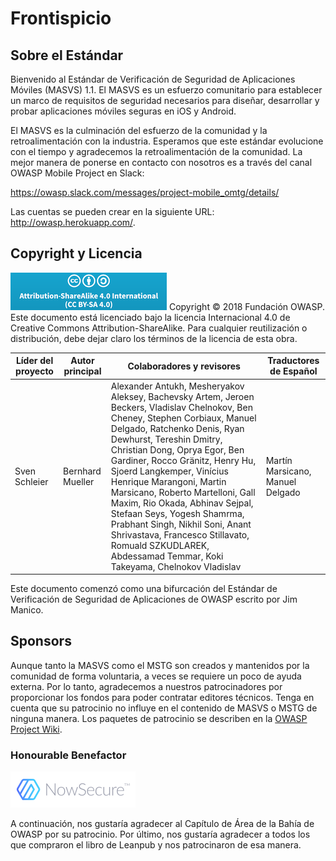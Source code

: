 # Frontispicio

## Sobre el Estándar

Bienvenido al Estándar de Verificación de Seguridad de Aplicaciones Móviles (MASVS) 1.1. El MASVS es un esfuerzo comunitario para establecer un marco de requisitos de seguridad necesarios para diseñar, desarrollar y probar aplicaciones móviles seguras en iOS y Android.

El MASVS es la culminación del esfuerzo de la comunidad y la retroalimentación con la industria. Esperamos que este estándar evolucione con el tiempo y agradecemos la retroalimentación de la comunidad. La mejor manera de ponerse en contacto con nosotros es a través del canal OWASP Mobile Project en Slack:

https://owasp.slack.com/messages/project-mobile_omtg/details/

Las cuentas se pueden crear en la siguiente URL: http://owasp.herokuapp.com/.

## Copyright y Licencia

![license](images/CC-license.png)
Copyright © 2018 Fundación OWASP. Este documento está licenciado bajo la licencia Internacional 4.0 de Creative Commons Attribution-ShareAlike. Para cualquier reutilización o distribución, debe dejar claro los términos de la licencia de esta obra.

| Líder del proyecto | Autor principal | Colaboradores y revisores | Traductores de Español |
| --- | --- | --- | --- |
| Sven Schleier | Bernhard Mueller | Alexander Antukh, Mesheryakov Aleksey, Bachevsky Artem, Jeroen Beckers, Vladislav Chelnokov, Ben Cheney, Stephen Corbiaux, Manuel Delgado, Ratchenko Denis, Ryan Dewhurst, Tereshin Dmitry, Christian Dong, Oprya Egor, Ben Gardiner, Rocco Gränitz, Henry Hu, Sjoerd Langkemper, Vinícius Henrique Marangoni, Martin Marsicano, Roberto Martelloni, Gall Maxim, Rio Okada, Abhinav Sejpal, Stefaan Seys, Yogesh Shamrma, Prabhant Singh, Nikhil Soni, Anant Shrivastava, Francesco Stillavato, Romuald SZKUDLAREK, Abdessamad Temmar, Koki Takeyama, Chelnokov Vladislav |  Martín Marsicano, Manuel Delgado |

Este documento comenzó como una bifurcación del Estándar de Verificación de Seguridad de Aplicaciones de OWASP escrito por Jim Manico.

## Sponsors

Aunque tanto la MASVS como el MSTG son creados y mantenidos por la comunidad de forma voluntaria, a veces se requiere un poco de ayuda externa. Por lo tanto, agradecemos a nuestros patrocinadores por proporcionar los fondos para poder contratar editores técnicos. Tenga en cuenta que su patrocinio no influye en el contenido de MASVS o MSTG de ninguna manera. Los paquetes de patrocinio se describen en la [OWASP Project Wiki](https://www.owasp.org/index.php/OWASP_Mobile_Security_Testing_Guide#tab=Sponsorship_Packages "OWASP Mobile Security Testing Guide Sponsorship Packages").

### Honourable Benefactor

[![NowSecure](images/NowSecure_logo.png)](https://www.nowsecure.com/ "NowSecure")

A continuación, nos gustaría agradecer al Capítulo de Área de la Bahía de OWASP por su patrocinio. Por último, nos gustaría agradecer a todos los que compraron el libro de Leanpub y nos patrocinaron de esa manera.
